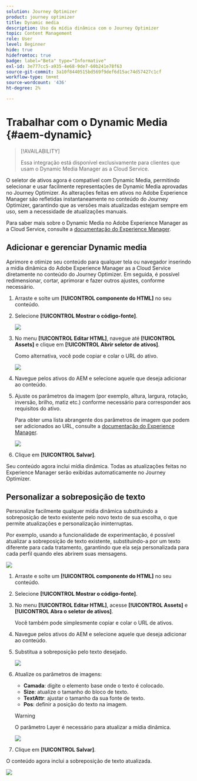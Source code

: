 ```yaml
---
solution: Journey Optimizer
product: journey optimizer
title: Dynamic media
description: Uso da mídia dinâmica com o Journey Optimizer
topic: Content Management
role: User
level: Beginner
hide: true
hidefromtoc: true
badge: label="Beta" type="Informative"
exl-id: 3e777cc5-a935-4e68-9de7-60b241e78f63
source-git-commit: 3a10f8440515bd569f9def6d15ac74d57427c1cf
workflow-type: tm+mt
source-wordcount: '436'
ht-degree: 2%

---
```


# Trabalhar com o Dynamic Media {#aem-dynamic}

>[!AVAILABILITY]
>
>Essa integração está disponível exclusivamente para clientes que usam o Dynamic Media Manager as a Cloud Service.

O seletor de ativos agora é compatível com Dynamic Media, permitindo selecionar e usar facilmente representações de Dynamic Media aprovadas no Journey Optimizer. As alterações feitas em ativos no Adobe Experience Manager são refletidas instantaneamente no conteúdo do Journey Optimizer, garantindo que as versões mais atualizadas estejam sempre em uso, sem a necessidade de atualizações manuais.

Para saber mais sobre o Dynamic Media no Adobe Experience Manager as a Cloud Service, consulte a [documentação do Experience Manager](https://experienceleague.adobe.com/en/docs/experience-manager-cloud-service/content/assets/dynamicmedia/dynamic-media).

## Adicionar e gerenciar Dynamic media

Aprimore e otimize seu conteúdo para qualquer tela ou navegador inserindo a mídia dinâmica do Adobe Experience Manager as a Cloud Service diretamente no conteúdo do Journey Optimizer.  Em seguida, é possível redimensionar, cortar, aprimorar e fazer outros ajustes, conforme necessário.

1. Arraste e solte um **[!UICONTROL componente do HTML]** no seu conteúdo.

1. Selecione **[!UICONTROL Mostrar o código-fonte]**.

   ![](assets/dynamic-media-1.png)

1. No menu **[!UICONTROL Editar HTML]**, navegue até **[!UICONTROL Assets]** e clique em **[!UICONTROL Abrir seletor de ativos]**.

   Como alternativa, você pode copiar e colar o URL do ativo.

   ![](assets/dynamic-media-2.png)

1. Navegue pelos ativos do AEM e selecione aquele que deseja adicionar ao conteúdo.

1. Ajuste os parâmetros da imagem (por exemplo, altura, largura, rotação, inversão, brilho, matiz etc.) conforme necessário para corresponder aos requisitos do ativo.

   Para obter uma lista abrangente dos parâmetros de imagem que podem ser adicionados ao URL, consulte a [documentação do Experience Manager](https://experienceleague.adobe.com/en/docs/dynamic-media-developer-resources/image-serving-api/image-serving-api/http-protocol-reference/command-reference/c-command-reference).

   ![](assets/dynamic-media-3.png)

1. Clique em **[!UICONTROL Salvar]**.

Seu conteúdo agora inclui mídia dinâmica. Todas as atualizações feitas no Experience Manager serão exibidas automaticamente no Journey Optimizer.

## Personalizar a sobreposição de texto

Personalize facilmente qualquer mídia dinâmica substituindo a sobreposição de texto existente pelo novo texto de sua escolha, o que permite atualizações e personalização ininterruptas.

Por exemplo, usando a funcionalidade de experimentação, é possível atualizar a sobreposição de texto existente, substituindo-a por um texto diferente para cada tratamento, garantindo que ela seja personalizada para cada perfil quando eles abrirem suas mensagens.

![](assets/dynamic-media-layout-1.png)

1. Arraste e solte um **[!UICONTROL componente do HTML]** no seu conteúdo.

1. Selecione **[!UICONTROL Mostrar o código-fonte]**.

1. No menu **[!UICONTROL Editar HTML]**, acesse **[!UICONTROL Assets]** e **[!UICONTROL Abra o seletor de ativos]**.

   Você também pode simplesmente copiar e colar o URL de ativos.

1. Navegue pelos ativos do AEM e selecione aquele que deseja adicionar ao conteúdo.

1. Substitua a sobreposição pelo texto desejado.

   ![](assets/do-not-localize/dynamic_media_layout.gif)

1. Atualize os parâmetros de imagens:

   * **Camada**: digite o elemento base onde o texto é colocado.
   * **Size**: atualize o tamanho do bloco de texto.
   * **TextAttr**: ajustar o tamanho da sua fonte de texto.
   * **Pos**: definir a posição do texto na imagem.

   >[!WARNING]
   >
   >O parâmetro Layer é necessário para atualizar a mídia dinâmica.

   ![](assets/dynamic-media-layout-2.png)

1. Clique em **[!UICONTROL Salvar]**.

O conteúdo agora inclui a sobreposição de texto atualizada.

![](assets/dynamic-media-layout-3.png)

<!--
## Personalization with Text Overlay

Easily customize any dynamic media by replacing the existing text overlay with new text of your choice, allowing for seamless updates and personalization.

In this example, our goal is to update the existing text overlay by replacing it with a new validity date and adding a personalization block, ensuring it is customized for each profile when they open their messages.

1. Drag and drop an **[!UICONTROL HTML component]** into your content.

1. Select **[!UICONTROL Show the source code]**.

1. From the **[!UICONTROL Edit HTML]** menu, access **[!UICONTROL Assets]** then **[!UICONTROL Open asset selector]**.

    You can also simply copy and paste your assets URL.

1. Browse through your AEM assets and select the one you want to add to your content.

1. Replace the overlay with the desired text.

    Here we change the validity date from 31st December 2024 to the 1st July 2025.

1. Add the required personalization fields to your image.

1. Click **[!UICONTROL Save]**.

Your content now includes your updated text overlay and personalization.

## Add Dynamic media conditional content

Enable conditional content in your dynamic media to better target your audience and deliver a more personalized experience.

1. Drag and drop an **[!UICONTROL HTML component]** into your content.

1. Select **[!UICONTROL Show the source code]**.

1. From the **[!UICONTROL Edit HTML]** menu, access **[!UICONTROL Assets]** then **[!UICONTROL Open asset selector]**.

    You can also simply copy and paste your assets URL.

1. Browse through your AEM assets and select the one you want to add to your content.

1. Once your dynamic media is inserted to your content, select **[!UICONTROL Enable conditional]** content from your HTML component toolbar to create your different user experiences. 

1. From the Variant - 1, click **[!UICONTROL Select condition]** to fine tune your audience.

1. Choose your condition or create a new one if needed and click **[!UICONTROL Select]**.

    [Learn more on conditions](../personalization/create-conditions.md)

1. Select your **[!UICONTROL Component]** and access the **[!UICONTROL Settings]** menu.

1. In the **[!UICONTROL Custom Attributes]** menu, populate the Dynamic Media text and personalization fields to customize the content for your audience.

-->
